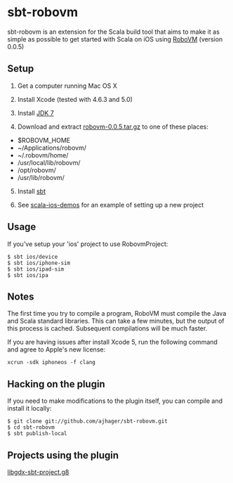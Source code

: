sbt-robovm
==========

sbt-robovm is an extension for the Scala build tool that aims to make it as simple as possible to get started with Scala on iOS using [RoboVM](http://www.robovm.org/) (version 0.0.5)

## Setup

1. Get a computer running Mac OS X

2. Install Xcode (tested with 4.6.3 and 5.0)

3. Install [JDK 7](http://www.oracle.com/technetwork/java/javase/downloads/jdk7-downloads-1880260.html)

4. Download and extract [robovm-0.0.5.tar.gz](http://download.robovm.org/robovm-0.0.5.tar.gz) to one of these places:
 * $ROBOVM_HOME
 * ~/Applications/robovm/
 * ~/.robovm/home/
 * /usr/local/lib/robovm/
 * /opt/robovm/
 * /usr/lib/robovm/

5. Install [sbt](http://www.scala-sbt.org/release/docs/Getting-Started/Setup.html)

6. See [scala-ios-demos](http://github.com/ajhager/scala-ios-demos) for an example of setting up a new project

## Usage

If you've setup your 'ios' project to use RobovmProject:

    $ sbt ios/device
    $ sbt ios/iphone-sim
    $ sbt ios/ipad-sim
    $ sbt ios/ipa

## Notes

The first time you try to compile a program, RoboVM must compile the Java and Scala standard libraries. This can take a few minutes, but the output of this process is cached. Subsequent compilations will be much faster.

If you are having issues after install Xcode 5, run the following command and agree to Apple's new license:

    xcrun -sdk iphoneos -f clang

## Hacking on the plugin

If you need to make modifications to the plugin itself, you can compile and install it locally:

    $ git clone git://github.com/ajhager/sbt-robovm.git
    $ cd sbt-robovm
    $ sbt publish-local

## Projects using the plugin

[libgdx-sbt-project.g8](http://github.com/ajhager/libgdx-sbt-project.g8)
